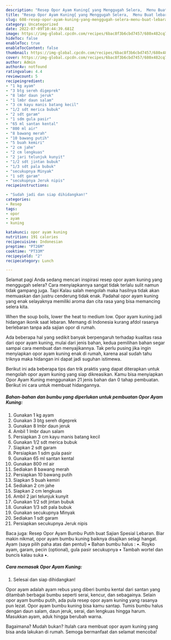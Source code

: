 ```yaml
---
description: "Resep Opor Ayam Kuning{ yang Menggugah Selera,  Menu Buat lebaran"
title: "Resep Opor Ayam Kuning{ yang Menggugah Selera,  Menu Buat lebaran"
slug: 608-resep-opor-ayam-kuning-yang-menggugah-selera-menu-buat-lebaran
category: Uncategorized
date: 2022-07-09T10:44:39.681Z
image: https://img-global.cpcdn.com/recipes/6bac8f3b6cbd7457/680x482cq70/opor-ayam-kuning-foto-resep-utama.jpg
hideToc: false
enableToc: true
enableTocContent: false
thumbnail: https://img-global.cpcdn.com/recipes/6bac8f3b6cbd7457/680x482cq70/opor-ayam-kuning-foto-resep-utama.jpg
cover: https://img-global.cpcdn.com/recipes/6bac8f3b6cbd7457/680x482cq70/opor-ayam-kuning-foto-resep-utama.jpg
author: Admin
authorAv: notfound
ratingvalue: 4.4
reviewcount: 5
recipeingredient:
- "1 kg ayam"
- "3 btg sereh digeprek"
- "8 lmbr daun jeruk"
- "1 lmbr daun salam"
- "3 cm kayu manis batang kecil"
- "1/2 sdt merica bubuk"
- "2 sdt garam"
- "1 sdm gula pasir"
- "65 ml santan kental"
- "800 ml air"
- "8 bawang merah"
- "10 bawang putih"
- "5 buah kemiri"
- "2 cm jahe"
- "2 cm lengkuas"
- "2 jari telunjuk kunyit"
- "1/2 sdt jintan bubuk"
- "1/3 sdt pala bubuk"
- "secukupnya Minyak"
- "1 sdt garam"
- "secukupnya Jeruk nipis"
recipeinstructions:

- "Sudah jadi dan siap dihidangkan!"
categories:
- Resep
tags:
- opor
- ayam
- kuning

katakunci: opor ayam kuning 
nutrition: 191 calories
recipecuisine: Indonesian
preptime: "PT26M"
cooktime: "PT33M"
recipeyield: "2"
recipecategory: Lunch

---
```



Selamat pagi Anda sedang mencari inspirasi resep opor ayam kuning yang menggugah selera? Cara menyiapkannya sangat tidak terlalu sulit namun tidak gampang juga. Tapi Kalau salah mengolah maka hasilnya tidak akan memuaskan dan justru cenderung tidak enak. Padahal opor ayam kuning yang enak selayaknya memiliki aroma dan cita rasa yang bisa memancing selera kita.


When the soup boils, lower the heat to medium low. Opor ayam kuning jadi hidangan ikonik saat lebaran. Memang di Indonesia kurang afdol rasanya berlebaran tanpa ada sajian opor di rumah.

Ada beberapa hal yang sedikit banyak berpengaruh terhadap kualitas rasa dari opor ayam kuning, mulai dari jenis bahan, kedua pemilihan bahan segar sampai cara membuat dan menyajikannya. Tak perlu pusing jika ingin menyiapkan opor ayam kuning enak di rumah, karena asal sudah tahu triknya maka hidangan ini dapat jadi suguhan istimewa.


Berikut ini ada beberapa tips dan trik praktis yang dapat diterapkan untuk mengolah opor ayam kuning yang siap dikreasikan. Kamu bisa menyiapkan Opor Ayam Kuning menggunakan 21 jenis bahan dan 0 tahap pembuatan. Berikut ini cara untuk membuat hidangannya.

<!--inarticleads1-->

##### Bahan-bahan dan bumbu yang diperlukan untuk pembuatan Opor Ayam Kuning:

1. Gunakan 1 kg ayam
1. Gunakan 3 btg sereh digeprek
1. Gunakan 8 lmbr daun jeruk
1. Ambil 1 lmbr daun salam
1. Persiapkan 3 cm kayu manis batang kecil
1. Gunakan 1/2 sdt merica bubuk
1. Siapkan 2 sdt garam
1. Persiapkan 1 sdm gula pasir
1. Gunakan 65 ml santan kental
1. Gunakan 800 ml air
1. Sediakan 8 bawang merah
1. Persiapkan 10 bawang putih
1. Siapkan 5 buah kemiri
1. Sediakan 2 cm jahe
1. Siapkan 2 cm lengkuas
1. Ambil 2 jari telunjuk kunyit
1. Gunakan 1/2 sdt jintan bubuk
1. Gunakan 1/3 sdt pala bubuk
1. Gunakan secukupnya Minyak
1. Sediakan 1 sdt garam
1. Persiapkan secukupnya Jeruk nipis


Baca juga: Resep Opor Ayam Bumbu Putih buat Sajian Spesial Lebaran. Biar makin nikmat, opor ayam bumbu kuning baiknya disajikan selagi hangat. Ayam (saya pilih paha atas dan pentul) • Bahan bumbu halus : •. Royko ayam, garam, pecin (optional), gula pasir secukupnya • Tambah wortel dan buncis kalau suka •. 

<!--inarticleads2-->

##### Cara memasak Opor Ayam Kuning:


1. Selesai dan siap dihidangkan!

Opor ayam adalah ayam rebus yang diberi bumbu kental dari santan yang ditambah berbagai bumbu seperti serai, kencur, dan sebagainya. Selain opor ayam bumbu putih, ada pula resep opor ayam kuning yang rasanya pun lezat. Opor ayam bumbu kuning bisa kamu santap. Tumis bumbu halus dengan daun salam, daun jeruk, serai, dan lengkuas hingga harum. Masukkan ayam, aduk hingga berubah warna. 

Bagaimana? Mudah bukan? Itulah cara membuat opor ayam kuning yang bisa anda lakukan di rumah. Semoga bermanfaat dan selamat mencoba!
